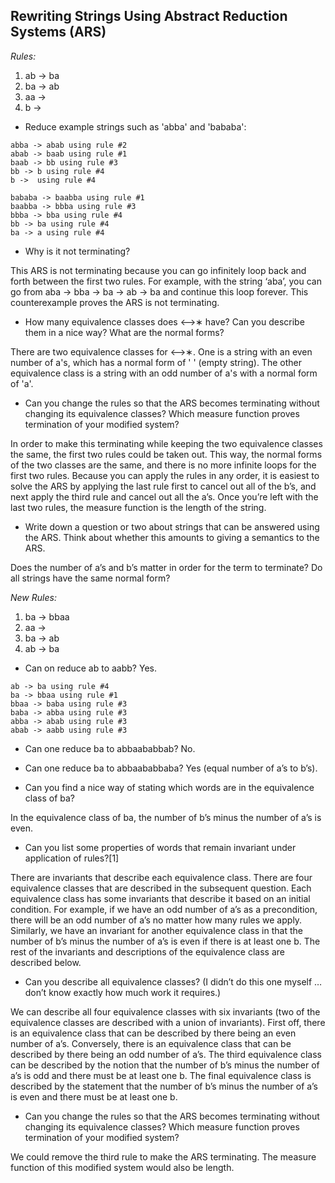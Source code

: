## Rewriting Strings Using Abstract Reduction Systems (ARS)

_Rules:_
1. ab -> ba
2. ba -> ab
3. aa -> 
4. b ->

- Reduce example strings such as 'abba' and 'bababa':

```
abba -> abab using rule #2
abab -> baab using rule #1
baab -> bb using rule #3
bb -> b using rule #4
b ->  using rule #4
```

```
bababa -> baabba using rule #1
baabba -> bbba using rule #3
bbba -> bba using rule #4
bb -> ba using rule #4
ba -> a using rule #4
```

- Why is it not terminating?

This ARS is not terminating because you can go infinitely loop back and forth between the first two rules. For example, 
with the string ‘aba’, you can go from aba -> bba -> ba -> ab -> ba and continue this loop forever. This counterexample 
proves the ARS is not terminating.

- How many equivalence classes does ⟷∗ have? Can you describe them in a nice way? What are the normal forms?

There are two equivalence classes for ⟷∗. One is a string with an even number of a's, which has a normal form of ' ' 
(empty string). The other equivalence class is a string with an odd number of a's with a normal form of 'a'. 

- Can you change the rules so that the ARS becomes terminating without changing its equivalence classes? Which measure 
function proves termination of your modified system?

In order to make this terminating while keeping the two equivalence classes the same, the first two rules could be taken out.
This way, the normal forms of the two classes are the same, and there is no more infinite loops for the first two rules. 
Because you can apply the rules in any order, it is easiest to solve the ARS by applying the last rule first to cancel out
all of the b’s, and next apply the third rule and cancel out all the a’s. Once you’re left with the last two rules, the 
measure function is the length of the string.


- Write down a question or two about strings that can be answered using the ARS. Think about whether this amounts to giving 
a semantics to the ARS.

Does the number of a’s and b’s matter in order for the term to terminate? Do all strings have the same normal form?

_New Rules:_
1. ba -> bbaa
2. aa ->
3. ba -> ab
4. ab -> ba

- Can on reduce ab to aabb?
Yes.

```
ab -> ba using rule #4
ba -> bbaa using rule #1
bbaa -> baba using rule #3
baba -> abba using rule #3
abba -> abab using rule #3
abab -> aabb using rule #3
```

- Can one reduce ba to abbaababbab?
No.

- Can one reduce ba to abbaababbaba?
Yes (equal number of a’s to b’s).

- Can you find a nice way of stating which words are in the equivalence class of ba?

In the equivalence class of ba, the number of b’s minus the number of a’s is even.

- Can you list some properties of words that remain invariant under application of rules?[1]

There are invariants that describe each equivalence class. There are four equivalence classes that are 
described in the subsequent question. Each equivalence class has some invariants that describe it based on an 
initial condition. For example, if we have an odd number of a’s as a precondition, there will be an odd number 
of a’s no matter how many rules we apply. Similarly, we have an invariant for another equivalence class in that 
the number of b’s minus the number of a’s is even if there is at least one b. The rest of the invariants and 
descriptions of the equivalence class are described below.

- Can you describe all equivalence classes? (I didn’t do this one myself … don’t know exactly how much work it requires.)

We can describe all four equivalence classes with six invariants (two of the equivalence classes are described with a 
union of invariants). First off, there is an equivalence class that can be described by there being an even number of a’s. 
Conversely, there is an equivalence class that can be described by there being an odd number of a’s. The third equivalence 
class can be described by the notion that the number of b’s minus the number of a’s is odd and there must be at least one b. 
The final equivalence class is described by the statement that the number of b’s minus the number of a’s is even and there 
must be at least one b. 

- Can you change the rules so that the ARS becomes terminating without changing its equivalence classes? Which measure 
function proves termination of your modified system?

We could remove the third rule to make the ARS terminating. The measure function of this modified system would also be length.
